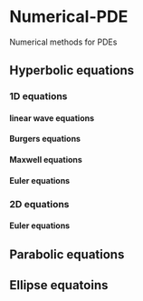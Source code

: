 # Numerical-PDE
Numerical methods for PDEs

## Hyperbolic equations

### 1D equations

#### linear wave equations

#### Burgers equations

#### Maxwell equations

#### Euler equations

### 2D equations

#### Euler equations

## Parabolic equations


## Ellipse equatoins
